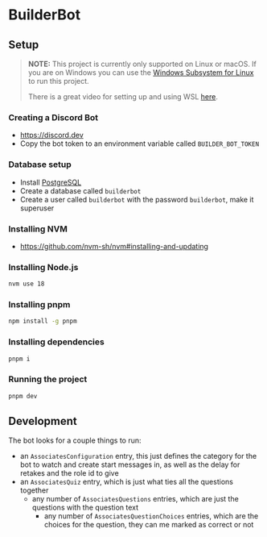 # BuilderBot

## Setup

> **NOTE:** This project is currently only supported on Linux or macOS. If you are on Windows you can use the [Windows Subsystem for Linux](https://learn.microsoft.com/en-us/windows/wsl/install) to run this project.
>
> There is a great video for setting up and using WSL [here](https://www.youtube.com/watch?v=oF6gLyhQDdw).

### Creating a Discord Bot

- https://discord.dev
- Copy the bot token to an environment variable called `BUILDER_BOT_TOKEN`

### Database setup

- Install [PostgreSQL](https://www.postgresql.org/download/)
- Create a database called `builderbot`
- Create a user called `builderbot` with the password `builderbot`, make it superuser

### Installing NVM

- https://github.com/nvm-sh/nvm#installing-and-updating

### Installing Node.js

```bash
nvm use 18
```

### Installing pnpm

```bash
npm install -g pnpm
```

### Installing dependencies

```bash
pnpm i
```

### Running the project

```bash
pnpm dev
```

## Development

The bot looks for a couple things to run:
- an `AssociatesConfiguration` entry, this just defines the category for the bot to watch and create start messages in, as well as the delay for retakes and the role id to give
- an `AssociatesQuiz` entry, which is just what ties all the questions together
  - any number of `AssociatesQuestions` entries, which are just the questions with the question text
    - any number of `AssociatesQuestionChoices` entries, which are the choices for the question, they can me marked as correct or not
